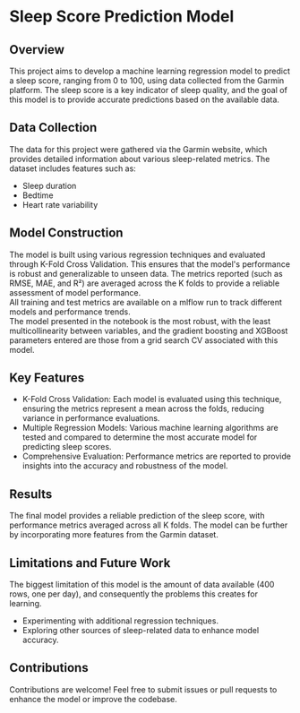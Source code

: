 # Sleep Score Prediction Model

## Overview
This project aims to develop a machine learning regression model to predict a sleep score, ranging from 0 to 100, using data collected from the Garmin platform. The sleep score is a key indicator of sleep quality, and the goal of this model is to provide accurate predictions based on the available data.

## Data Collection
The data for this project were gathered via the Garmin website, which provides detailed information about various sleep-related metrics. The dataset includes features such as:

- Sleep duration
- Bedtime
- Heart rate variability

## Model Construction
The model is built using various regression techniques and evaluated through K-Fold Cross Validation. This ensures that the model's performance is robust and generalizable to unseen data. The metrics reported (such as RMSE, MAE, and R²) are averaged across the K folds to provide a reliable assessment of model performance.    
All training and test metrics are available on a mlflow run to track different models and performance trends.    
The model presented in the notebook is the most robust, with the least multicollinearity between variables, and the gradient boosting and XGBoost parameters entered are those from a grid search CV associated with this model.

## Key Features
- K-Fold Cross Validation: Each model is evaluated using this technique, ensuring the metrics represent a mean across the folds, reducing variance in performance evaluations.
- Multiple Regression Models: Various machine learning algorithms are tested and compared to determine the most accurate model for predicting sleep scores.
- Comprehensive Evaluation: Performance metrics are reported to provide insights into the accuracy and robustness of the model.

## Results
The final model provides a reliable prediction of the sleep score, with performance metrics averaged across all K folds. The model can be further by incorporating more features from the Garmin dataset.

## Limitations and Future Work
The biggest limitation of this model is the amount of data available (400 rows, one per day), and consequently the problems this creates for learning.
- Experimenting with additional regression techniques.
- Exploring other sources of sleep-related data to enhance model accuracy.

## Contributions
Contributions are welcome! Feel free to submit issues or pull requests to enhance the model or improve the codebase.
